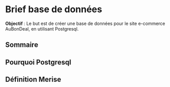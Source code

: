 # Brief base de données

**Objectif** : Le but est de créer une base de données pour le site e-commerce AuBonDeal, en utilisant Postgresql.

## Sommaire

## Pourquoi Postgresql

## Définition Merise